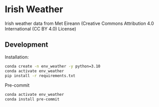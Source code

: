 # Irish Weather

Irish weather data from Met Eireann (Creative Commons Attribution 4.0 International (CC BY 4.0) License)

<!-- https://cli.fusio.net/cli/climate_data/stations.csv -->

## Development

Installation:

```bash
conda create -n env_weather -y python=3.10
conda activate env_weather
pip install -r requirements.txt
```

Pre-commit

```bash
conda activate env_weather
conda install pre-commit
```
